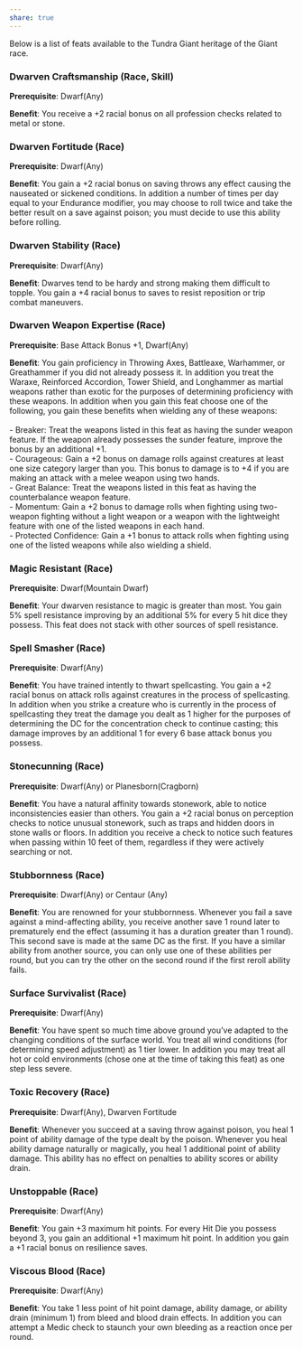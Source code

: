 ```yaml
---
share: true
---
```


Below is a list of feats available to the Tundra Giant heritage of the Giant race.

<h3><span><p>Dwarven Craftsmanship (Race, Skill)</p></span></h3><p><span><p><b>Prerequisite</b>:    Dwarf(Any)<br></p></span></p><p><span><p><b>Benefit</b>:    You receive a +2 racial bonus on all profession checks related to metal or stone.<br></p></span></p><h3><span><p>Dwarven Fortitude (Race)</p></span></h3><p><span><p><b>Prerequisite</b>:    Dwarf(Any)<br></p></span></p><p><span><p><b>Benefit</b>:    You gain a +2 racial bonus on saving throws any effect causing the nauseated or sickened conditions. In addition a number of times per day equal to your Endurance modifier, you may choose to roll twice and take the better result on a save against poison; you must decide to use this ability before rolling.<br></p></span></p><h3><span><p>Dwarven Stability (Race)</p></span></h3><p><span><p><b>Prerequisite</b>:    Dwarf(Any)<br></p></span></p><p><span><p><b>Benefit</b>:    Dwarves tend to be hardy and strong making them difficult to topple. You gain a +4 racial bonus to saves to resist reposition or trip combat maneuvers.<br></p></span></p><h3><span><p>Dwarven Weapon Expertise (Race)</p></span></h3><p><span><p><b>Prerequisite</b>:    Base Attack Bonus +1, Dwarf(Any)<br></p></span></p><p><span><p><b>Benefit</b>:    You gain proficiency in Throwing Axes, Battleaxe, Warhammer, or Greathammer if you did not already possess it. In addition you treat the Waraxe, Reinforced Accordion, Tower Shield, and Longhammer as martial weapons rather than exotic for the purposes of determining proficiency with these weapons. In addition when you gain this feat choose one of the following, you gain these benefits when wielding any of these weapons:<br><br>- Breaker: Treat the weapons listed in this feat as having the sunder weapon feature. If the weapon already possesses the sunder feature, improve the bonus by an additional +1.<br>- Courageous: Gain a +2 bonus on damage rolls against creatures at least one size category larger than you. This bonus to damage is to +4 if you are making an attack with a melee weapon using two hands.<br>- Great Balance: Treat the weapons listed in this feat as having the counterbalance weapon feature.<br>- Momentum: Gain a +2 bonus to damage rolls when fighting using two-weapon fighting without a light weapon or a weapon with the lightweight feature with one of the listed weapons in each hand.<br>- Protected Confidence: Gain a +1 bonus to attack rolls when fighting using one of the listed weapons while also wielding a shield.<br></p></span></p><h3><span><p>Magic Resistant (Race)</p></span></h3><p><span><p><b>Prerequisite</b>:    Dwarf(Mountain Dwarf)<br></p></span></p><p><span><p><b>Benefit</b>:    Your dwarven resistance to magic is greater than most. You gain 5% spell resistance improving by an additional 5% for every 5 hit dice they possess. This feat does not stack with other sources of spell resistance.<br></p></span></p><h3><span><p>Spell Smasher (Race)</p></span></h3><p><span><p><b>Prerequisite</b>:    Dwarf(Any)<br></p></span></p><p><span><p><b>Benefit</b>:    You have trained intently to thwart spellcasting. You gain a +2 racial bonus on attack rolls against creatures in the process of spellcasting. In addition when you strike a creature who is currently in the process of spellcasting they treat the damage you dealt as 1 higher for the purposes of determining the DC for the concentration check to continue casting; this damage improves by an additional 1 for every 6 base attack bonus you possess.<br></p></span></p><h3><span><p>Stonecunning (Race)</p></span></h3><p><span><p><b>Prerequisite</b>:    Dwarf(Any) or Planesborn(Cragborn)<br></p></span></p><p><span><p><b>Benefit</b>:    You have a natural affinity towards stonework, able to notice inconsistencies easier than others. You gain a +2 racial bonus on perception checks to notice unusual stonework, such as traps and hidden doors in stone walls or floors. In addition you receive a check to notice such features when passing within 10 feet of them, regardless if they were actively searching or not.<br></p></span></p><h3><span><p>Stubbornness (Race)</p></span></h3><p><span><p><b>Prerequisite</b>:    Dwarf(Any) or Centaur (Any)<br></p></span></p><p><span><p><b>Benefit</b>:    You are renowned for your stubbornness. Whenever you fail a save against a mind-affecting ability, you receive another save 1 round later to prematurely end the effect (assuming it has a duration greater than 1 round). This second save is made at the same DC as the first. If you have a similar ability from another source, you can only use one of these abilities per round, but you can try the other on the second round if the first reroll ability fails.<br></p></span></p><h3><span><p>Surface Survivalist (Race)</p></span></h3><p><span><p><b>Prerequisite</b>:    Dwarf(Any)<br></p></span></p><p><span><p><b>Benefit</b>:    You have spent so much time above ground you’ve adapted to the changing conditions of the surface world. You treat all wind conditions (for determining speed adjustment) as 1 tier lower. In addition you may treat all hot or cold environments (chose one at the time of taking this feat) as one step less severe.<br></p></span></p><h3><span><p>Toxic Recovery (Race)</p></span></h3><p><span><p><b>Prerequisite</b>:    Dwarf(Any), Dwarven Fortitude<br></p></span></p><p><span><p><b>Benefit</b>:    Whenever you succeed at a saving throw against poison, you heal 1 point of ability damage of the type dealt by the poison. Whenever you heal ability damage naturally or magically, you heal 1 additional point of ability damage. This ability has no effect on penalties to ability scores or ability drain.<br></p></span></p><h3><span><p>Unstoppable (Race)</p></span></h3><p><span><p><b>Prerequisite</b>:    Dwarf(Any)<br></p></span></p><p><span><p><b>Benefit</b>:    You gain +3 maximum hit points. For every Hit Die you possess beyond 3, you gain an additional +1 maximum hit point. In addition you gain a +1 racial bonus on resilience saves.<br></p></span></p><h3><span><p>Viscous Blood (Race)</p></span></h3><p><span><p><b>Prerequisite</b>:    Dwarf(Any)<br></p></span></p><p><span><p><b>Benefit</b>:    You take 1 less point of hit point damage, ability damage, or ability drain (minimum 1) from bleed and blood drain effects. In addition you can attempt a Medic check to staunch your own bleeding as a reaction once per round.<br></p></span></p>